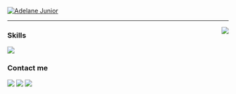 <p aling="center">
  <a href="https://github.com/AdelaneJunior"><img src="https://readme-typing-svg.demolab.com?font=Oswald&size=45&duration=2001&pause=1000&color=6549DAF6&center=true&vCenter=true&multiline=true&width=440&height=130&lines=Adelane+Junior;Back-End+Developer" alt="Adelane Junior" /></a>
</p>

------------------
<img align='right' src="https://github-readme-stats.vercel.app/api?username=AdelaneJunior&show_icons=true&theme=aura&rank_icon=github">

### Skills
<p align="left">
    <a href="#">
        <img src="https://skillicons.dev/icons?i=java,spring,js,angular,mysql,postgres&perline=11"/>
    </a>
</p>

### Contact me
<p align="left">
  <a href="https://github.com/AdelaneJunior"><img src="https://skillicons.dev/icons?i=github"/></a>
  <a href="https://linkedin.com/in/adelane-junior-19612623a/"><img src="https://skillicons.dev/icons?i=linkedin"/></a>
  <a href="https://mail.google.com/mail/?view=cm&fs=1&to=adelane.junior@aluno.ueg.br"><img src="https://skillicons.dev/icons?i=gmail"/></a>
</p>

